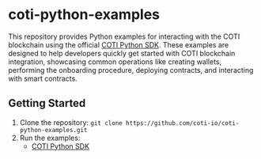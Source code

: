 # coti-python-examples

This repository provides Python examples for interacting with the COTI blockchain using the official [COTI Python SDK](https://github.com/coti-io/coti-sdk-python). These examples are designed to help developers quickly get started with COTI blockchain integration, showcasing common operations like creating wallets, performing the onboarding procedure, deploying contracts, and interacting with smart contracts.

## Getting Started

1. Clone the repository: `git clone https://github.com/coti-io/coti-python-examples.git`
2. Run the examples:
    - [COTI Python SDK](/coti-sdk/README.md)